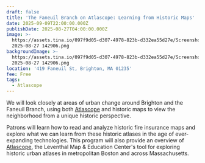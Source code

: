 ```yaml
---
draft: false
title: 'The Faneuil Branch on Atlascope: Learning from Historic Maps'
date: 2025-09-09T22:00:00.000Z
publishDate: 2025-08-27T04:00:00.000Z
image: >-
  https://assets.tina.io/097f9d05-d307-4978-823b-d332ea55d27e/Screenshot
  2025-08-27 142906.png
backgroundImage: >-
  https://assets.tina.io/097f9d05-d307-4978-823b-d332ea55d27e/Screenshot
  2025-08-27 142906.png
location: '419 Faneuil St, Brighton, MA 01235'
fee: Free
tags:
  - Atlascope
---
```


We will look closely at areas of urban change around Brighton and the Faneuil Branch, using both [Atlascope](https://www.atlascope.org/) and historic maps to view the neighborhood from a unique historic perspective.

Patrons will learn how to read and analyze historic fire insurance maps and explore what we can learn from these historic atlases in the age of ever-expanding technologies. This program will also provide an overview of [Atlascope](https://www.atlascope.org/), the Leventhal Map & Education Center's tool for exploring historic urban atlases in metropolitan Boston and across Massachusetts.
